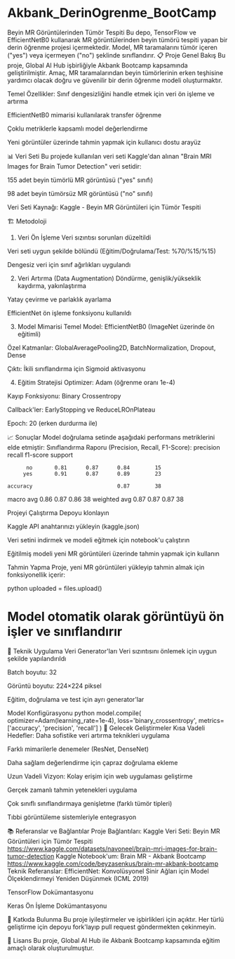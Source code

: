 # Akbank_DerinOgrenme_BootCamp
Beyin MR Görüntülerinden Tümör Tespiti
Bu depo, TensorFlow ve EfficientNetB0 kullanarak MR görüntülerinden beyin tümörü tespiti yapan bir derin öğrenme projesi içermektedir. Model, MR taramalarını tümör içeren ("yes") veya içermeyen ("no") şeklinde sınıflandırır.
📋 Proje Genel Bakış
Bu proje, Global AI Hub işbirliğiyle Akbank Bootcamp kapsamında geliştirilmiştir. Amaç, MR taramalarından beyin tümörlerinin erken teşhisine yardımcı olacak doğru ve güvenilir bir derin öğrenme modeli oluşturmaktır.

Temel Özellikler:
Sınıf dengesizliğini handle etmek için veri ön işleme ve artırma

EfficientNetB0 mimarisi kullanılarak transfer öğrenme

Çoklu metriklerle kapsamlı model değerlendirme

Yeni görüntüler üzerinde tahmin yapmak için kullanıcı dostu arayüz

📊 Veri Seti
Bu projede kullanılan veri seti Kaggle'dan alınan "Brain MRI Images for Brain Tumor Detection" veri setidir:

155 adet beyin tümörlü MR görüntüsü ("yes" sınıfı)

98 adet beyin tümörsüz MR görüntüsü ("no" sınıfı)

Veri Seti Kaynağı: Kaggle - Beyin MR Görüntüleri için Tümör Tespiti

🏗️ Metodoloji
1. Veri Ön İşleme
Veri sızıntısı sorunları düzeltildi

Veri seti uygun şekilde bölündü (Eğitim/Doğrulama/Test: %70/%15/%15)

Dengesiz veri için sınıf ağırlıkları uygulandı

2. Veri Artırma (Data Augmentation)
Döndürme, genişlik/yükseklik kaydırma, yakınlaştırma

Yatay çevirme ve parlaklık ayarlama

EfficientNet ön işleme fonksiyonu kullanıldı

3. Model Mimarisi
Temel Model: EfficientNetB0 (ImageNet üzerinde ön eğitimli)

Özel Katmanlar: GlobalAveragePooling2D, BatchNormalization, Dropout, Dense

Çıktı: İkili sınıflandırma için Sigmoid aktivasyonu

4. Eğitim Stratejisi
Optimizer: Adam (öğrenme oranı 1e-4)

Kayıp Fonksiyonu: Binary Crossentropy

Callback'ler: EarlyStopping ve ReduceLROnPlateau

Epoch: 20 (erken durdurma ile)

📈 Sonuçlar
Model doğrulama setinde aşağıdaki performans metriklerini elde etmiştir:
Sınıflandırma Raporu (Precision, Recall, F1-Score):
              precision    recall  f1-score   support

          no       0.81      0.87      0.84        15
         yes       0.91      0.87      0.89        23

    accuracy                           0.87        38
   macro avg       0.86      0.87      0.86        38
weighted avg       0.87      0.87      0.87        38

Projeyi Çalıştırma
Depoyu klonlayın

Kaggle API anahtarınızı yükleyin (kaggle.json)

Veri setini indirmek ve modeli eğitmek için notebook'u çalıştırın

Eğitilmiş modeli yeni MR görüntüleri üzerinde tahmin yapmak için kullanın

Tahmin Yapma
Proje, yeni MR görüntüleri yükleyip tahmin almak için fonksiyonellik içerir:

python
uploaded = files.upload()

# Model otomatik olarak görüntüyü ön işler ve sınıflandırır
🔧 Teknik Uygulama
Veri Generator'ları
Veri sızıntısını önlemek için uygun şekilde yapılandırıldı

Batch boyutu: 32

Görüntü boyutu: 224×224 piksel

Eğitim, doğrulama ve test için ayrı generator'lar

Model Konfigürasyonu
python
model.compile(
    optimizer=Adam(learning_rate=1e-4),
    loss='binary_crossentropy',
    metrics=['accuracy', 'precision', 'recall']
)
🎯 Gelecek Geliştirmeler
Kısa Vadeli Hedefler:
Daha sofistike veri artırma teknikleri uygulama

Farklı mimarilerle denemeler (ResNet, DenseNet)

Daha sağlam değerlendirme için çapraz doğrulama ekleme

Uzun Vadeli Vizyon:
Kolay erişim için web uygulaması geliştirme

Gerçek zamanlı tahmin yetenekleri uygulama

Çok sınıflı sınıflandırmaya genişletme (farklı tümör tipleri)

Tıbbi görüntüleme sistemleriyle entegrasyon

📚 Referanslar ve Bağlantılar
Proje Bağlantıları:
Kaggle Veri Seti: Beyin MR Görüntüleri için Tümör Tespiti
https://www.kaggle.com/datasets/navoneel/brain-mri-images-for-brain-tumor-detection
Kaggle Notebook'um: Brain MR - Akbank Bootcamp
https://www.kaggle.com/code/beyzasenkus/brain-mr-akbank-bootcamp
Teknik Referanslar:
EfficientNet: Konvolüsyonel Sinir Ağları için Model Ölçeklendirmeyi Yeniden Düşünmek (ICML 2019)

TensorFlow Dokümantasyonu

Keras Ön İşleme Dokümantasyonu

🤝 Katkıda Bulunma
Bu proje iyileştirmeler ve işbirlikleri için açıktır. Her türlü geliştirme için depoyu fork'layıp pull request göndermekten çekinmeyin.

📄 Lisans
Bu proje, Global AI Hub ile Akbank Bootcamp kapsamında eğitim amaçlı olarak oluşturulmuştur.

